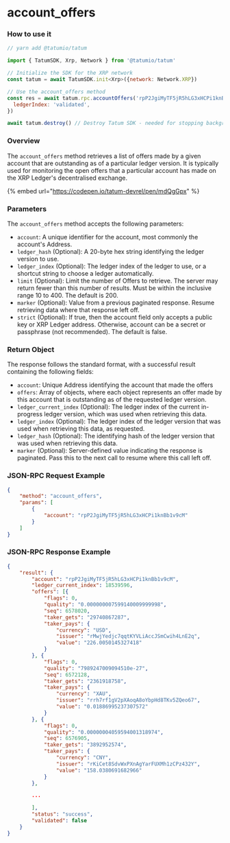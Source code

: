 # account\_offers

### How to use it

```javascript
// yarn add @tatumio/tatum

import { TatumSDK, Xrp, Network } from '@tatumio/tatum'

// Initialize the SDK for the XRP network
const tatum = await TatumSDK.init<Xrp>({network: Network.XRP})

// Use the account_offers method
const res = await tatum.rpc.accountOffers('rpP2JgiMyTF5jR5hLG3xHCPi1knBb1v9cM', {
  ledgerIndex: 'validated',
})

await tatum.destroy() // Destroy Tatum SDK - needed for stopping background jobs
```

### Overview

The `account_offers` method retrieves a list of offers made by a given account that are outstanding as of a particular ledger version. It is typically used for monitoring the open offers that a particular account has made on the XRP Ledger's decentralised exchange.

{% embed url="https://codepen.io/tatum-devrel/pen/mdQgGpx" %}

### Parameters

The `account_offers` method accepts the following parameters:

* `account`: A unique identifier for the account, most commonly the account's Address.
* `ledger_hash` (Optional): A 20-byte hex string identifying the ledger version to use.
* `ledger_index` (Optional): The ledger index of the ledger to use, or a shortcut string to choose a ledger automatically.
* `limit` (Optional): Limit the number of Offers to retrieve. The server may return fewer than this number of results. Must be within the inclusive range 10 to 400. The default is 200.
* `marker` (Optional): Value from a previous paginated response. Resume retrieving data where that response left off.
* `strict` (Optional): If true, then the account field only accepts a public key or XRP Ledger address. Otherwise, account can be a secret or passphrase (not recommended). The default is false.

### Return Object

The response follows the standard format, with a successful result containing the following fields:

* `account`: Unique Address identifying the account that made the offers
* `offers`: Array of objects, where each object represents an offer made by this account that is outstanding as of the requested ledger version.
* `ledger_current_index` (Optional): The ledger index of the current in-progress ledger version, which was used when retrieving this data.
* `ledger_index` (Optional): The ledger index of the ledger version that was used when retrieving this data, as requested.
* `ledger_hash` (Optional): The identifying hash of the ledger version that was used when retrieving this data.
* `marker` (Optional): Server-defined value indicating the response is paginated. Pass this to the next call to resume where this call left off.

### JSON-RPC Request Example

```json
{
    "method": "account_offers",
    "params": [
        {
            "account": "rpP2JgiMyTF5jR5hLG3xHCPi1knBb1v9cM"
        }
    ]
}
```

### JSON-RPC Response Example

```json
{
    "result": {
        "account": "rpP2JgiMyTF5jR5hLG3xHCPi1knBb1v9cM",
        "ledger_current_index": 18539596,
        "offers": [{
            "flags": 0,
            "quality": "0.000000007599140009999998",
            "seq": 6578020,
            "taker_gets": "29740867287",
            "taker_pays": {
                "currency": "USD",
                "issuer": "rMwjYedjc7qqtKYVLiAccJSmCwih4LnE2q",
                "value": "226.0050145327418"
            }
        }, {
            "flags": 0,
            "quality": "7989247009094510e-27",
            "seq": 6572128,
            "taker_gets": "2361918758",
            "taker_pays": {
                "currency": "XAU",
                "issuer": "rrh7rf1gV2pXAoqA8oYbpHd8TKv5ZQeo67",
                "value": "0.01886995237307572"
            }
        }, {
            "flags": 0,
            "quality": "0.00000004059594001318974",
            "seq": 6576905,
            "taker_gets": "3892952574",
            "taker_pays": {
                "currency": "CNY",
                "issuer": "rKiCet8SdvWxPXnAgYarFUXMh1zCPz432Y",
                "value": "158.0380691682966"
            }
        },

        ...

        ],
        "status": "success",
        "validated": false
    }
}
```
